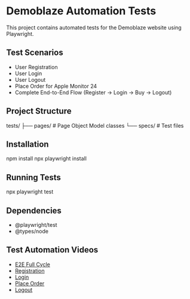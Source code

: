 # Demoblaze Automation Tests

This project contains automated tests for the Demoblaze website using Playwright.

## Test Scenarios
- User Registration
- User Login
- User Logout
- Place Order for Apple Monitor 24
- Complete End-to-End Flow (Register → Login → Buy → Logout)

## Project Structure
tests/
├── pages/   # Page Object Model classes
└── specs/   # Test files

## Installation
npm install
npx playwright install

## Running Tests
npx playwright test

## Dependencies
- @playwright/test
- @types/node

## Test Automation Videos

- [E2E Full Cycle](https://drive.google.com/file/d/1c50Ya-tWghsFxXc-Jk521OklPFyQRGnI/view?usp=drive_link)
- [Registration](https://drive.google.com/file/d/1w7eqAZBIcwUqEpIng4jH5GnzcGENH7tB/view?usp=drive_link)
- [Login](https://drive.google.com/file/d/1r5yKoX8TVVuAgjZWmbujAORZrLces47H/view?usp=drive_link)
- [Place Order](https://drive.google.com/file/d/1ja7N74qcmaXpKlEI5WVJKbB15j0xVWWz/view?usp=drive_link)
- [Logout](https://drive.google.com/file/d/1XKQAf2Xe71yw5LvmphvSUf8YX05-jzAa/view?usp=drive_link)

